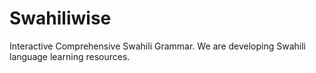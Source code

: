 # Swahiliwise
Interactive Comprehensive Swahili Grammar. We are developing Swahili language learning resources.
